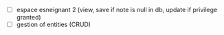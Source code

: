 - [ ] espace esneignant 2  (view, save if note is null in db, update if privilege granted)
- [ ] gestion of entities (CRUD)